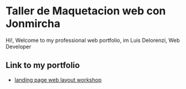 # Taller de Maquetacion web con Jonmircha

Hi!, Welcome to my professional web portfolio, im Luis Delorenzi, Web Developer

## Link to my portfolio

- [landing page web layout workshop](https://luisdelo97.github.io/yt-taller-maquetacion/landing-page)
